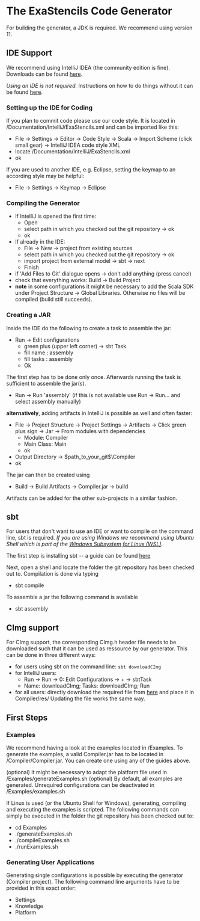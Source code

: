 <!---



A nicely formatted online version of this README should be available here: https://hackmd.io/s/SJof5RTnG
The source is available here: https://hackmd.io/_HIHDpfEQ5-JQKSCucw2Sg?both



--->



# The ExaStencils Code Generator

For building the generator, a JDK is required. We recommend using version 11.

## IDE Support

We recommend using IntelliJ IDEA (the community edition is fine). Downloads can be found [here](https://www.jetbrains.com/idea/download/).

*Using an IDE is not required.* Instructions on how to do things without it can be found [here](#sbt).

### Setting up the IDE for Coding

If you plan to commit code please use our code style. It is located in /Documentation/IntelliJ/ExaStencils.xml and can be imported like this:
*  File -> Settings -> Editor -> Code Style -> Scala -> Import Scheme (click small gear) -> IntelliJ IDEA code style XML
*  locate /Documentation/IntelliJ/ExaStencils.xml
*  ok

If you are used to another IDE, e.g. Eclipse, setting the keymap to an according style may be helpful:
*  File -> Settings -> Keymap -> Eclipse

### Compiling the Generator

* If IntelliJ is opened the first time:
  * Open
  * select path in which you checked out the git repository -> ok
  * ok
* If already in the IDE:
  * File -> New -> project from existing sources
  * select path in which you checked out the git repository -> ok
  * import project from external model -> sbt -> next
  * Finish
* if 'Add Files to Git' dialogue opens -> don't add anything (press cancel)
* check that everything works: Build -> Build Project
* **note** in some configurations it might be necessary to add the Scala SDK under Project Structure -> Global Libraries. Otherwise no files will be compiled (build still succeeds).

### Creating a JAR

Inside the IDE do the following to create a task to assemble the jar:
* Run -> Edit configurations
  * green plus (upper left corner) -> sbt Task
  * fill name  : assembly
  * fill tasks : assembly
  * Ok

The first step has to be done only once. Afterwards running the task is sufficient to assemble the jar(s).
* Run -> Run 'assembly' (if this is not available use Run -> Run... and select assembly manually)

**alternatively**, adding artifacts in IntelliJ is possible as well and often faster:
* File -> Project Structure -> Project Settings -> Artifacts -> Click green plus sign -> Jar -> From modules with dependencies
    * Module: Compiler
    * Main Class: Main
    * ok
* Output Directory -> \$path_to_your_git\$\Compiler
* ok

The jar can then be created using 
* Build -> Build Artifacts -> Compiler.jar -> build

Artifacts can be added for the other sub-projects in a similar fashion.

## sbt

For users that don't want to use an IDE or want to compile on the command line, sbt is required.
*If you are using Windows we recommend using Ubuntu Shell which is part of the [Windows Subsystem for Linux (WSL)](https://docs.microsoft.com/en-us/windows/wsl/install-win10).*

The first step is installing sbt -- a guide can be found [here](https://www.scala-sbt.org/1.0/docs/Installing-sbt-on-Linux.html)

Next, open a shell and locate the folder the git repository has been checked out to.
Compilation is done via typing
* sbt compile

To assemble a jar the following command is available
* sbt assembly

## CImg support

For CImg support, the corresponding CImg.h header file needs to be downloaded such that it can be used as ressource by our generator. This can be done in three different ways:
* for users using sbt on the command line: ```sbt downloadCImg```
* for IntelliJ users:
    * Run -> Run -> 0: Edit Configurations -> + -> sbtTask
    * Name: downloadCImg; Tasks: downloadCImg; Run
* for all users: directly download the required file from [here](https://framagit.org/dtschump/CImg) and place it in Compiler/res/
Updating the file works the same way.

## First Steps

### Examples

We recommend having a look at the examples located in /Examples.
To generate the examples, a valid Compiler.jar has to be located in /Compiler/Compiler.jar. You can create one using any of the guides above.

(optional) It might be necessary to adapt the platform file used in /Examples/generateExamples.sh
(optional) By default, all examples are generated. Unrequired configurations can be deactivated in /Examples/examples.sh

If Linux is used (or the Ubuntu Shell for Windows), generating, compiling and executing the examples is scripted. The following commands can simply be executed in the folder the git repository has been checked out to:
* cd Examples
* ./generateExamples.sh
* ./compileExamples.sh
* ./runExamples.sh

### Generating User Applications

Generating single configurations is possible by executing the generator (Compiler project). The following command line arguments have to be provided in this exact order:
* Settings
* Knowledge
* Platform
